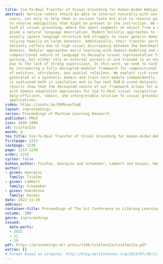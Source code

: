 ```yaml
---
title: Sim-To-Real Transfer of Visual Grounding for Human-Aided Ambiguity Resolution
abstract: Service robots should be able to interact naturally with non-expert human
  users, not only to help them in various tasks but also to receive guidance in order
  to resolve ambiguities that might be present in the instruction. We consider the
  task of visual grounding, where the agent segments an object from a crowded scene
  given a natural language description. Modern holistic approaches to visual grounding
  usually ignore language structure and struggle to cover generic domains, therefore
  relying heavily on large datasets. Additionally, their transfer performance in RGB-D
  datasets suffers due to high visual discrepancy between the benchmark and the target
  domains. Modular approaches marry learning with domain modeling and exploit the
  compositional nature of language to decouple visual representation from language
  parsing, but either rely on external parsers or are trained in an end-to-end fashion
  due to the lack of strong supervision. In this work, we seek to tackle these limitations
  by introducing a fully decoupled modular framework for compositional visual grounding
  of entities, attributes, and spatial relations. We exploit rich scene graph annotations
  generated in a synthetic domain and train each module independently.  Our approach
  is evaluated both in simulation and in two real RGB-D scene datasets. Experimental
  results show that the decoupled nature of our framework allows for easy integration
  with domain adaptation approaches for Sim-To-Real visual recognition, offering a
  data-efficient, robust, and interpretable solution to visual grounding in robotic
  applications.
video: https://youtu.be/QbMkvwuTaqE
layout: inproceedings
series: Proceedings of Machine Learning Research
publisher: PMLR
issn: 2640-3498
id: tziafas22a
month: 0
tex_title: Sim-To-Real Transfer of Visual Grounding for Human-Aided Ambiguity Resolution
firstpage: 1213
lastpage: 1230
page: 1213-1230
order: 1213
cycles: false
bibtex_author: Tziafas, Georgios and Schomaker, Lambert and Kasaei, Hamidreza
author:
- given: Georgios
  family: Tziafas
- given: Lambert
  family: Schomaker
- given: Hamidreza
  family: Kasaei
date: 2022-11-29
address:
container-title: Proceedings of The 1st Conference on Lifelong Learning Agents
volume: '199'
genre: inproceedings
issued:
  date-parts:
  - 2022
  - 11
  - 29
pdf: https://proceedings.mlr.press/v199/tziafas22a/tziafas22a.pdf
extras: []
# Format based on citeproc: http://blog.martinfenner.org/2013/07/30/citeproc-yaml-for-bibliographies/
---
```

